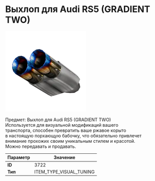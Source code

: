 # Выхлоп для Audi RS5 (GRADIENT TWO)

![Item Image](../img/3722.webp?raw=true)

Предмет: Выхлоп для Audi RS5 (GRADIENT TWO)<br>Используется для визуальной модификаций вашего<br>транспорта, способен превратить ваше ржавое корыто<br>в настоящую порхающую бабочку, что обязательно привлечет<br>внимание прохожих своим уникальным стилем и красотой.<br>Можно передавать и продавать.


| Параметр | Значение |
|----------|----------|
| **ID** | 3722 |
| **Тип** | ITEM_TYPE_VISUAL_TUNING |

